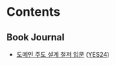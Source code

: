 # Contents

## Book Journal

* [도메인 주도 설계 철저 입문](BookJournal/도메인_주도_설계_철저_입문/review.md) ([YES24](http://www.yes24.com/Product/Goods/93384475))

